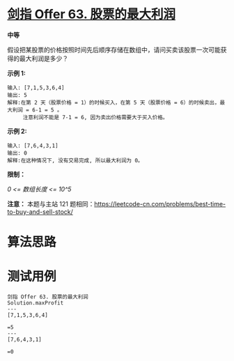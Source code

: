 # [剑指 Offer 63. 股票的最大利润][cnTitle]

**中等**

假设把某股票的价格按照时间先后顺序存储在数组中，请问买卖该股票一次可能获得的最大利润是多少？



**示例 1:** 

```
输入: [7,1,5,3,6,4]
输出: 5
解释:在第 2 天（股票价格 = 1）的时候买入，在第 5 天（股票价格 = 6）的时候卖出，最大利润 = 6-1 = 5 。
     注意利润不能是 7-1 = 6, 因为卖出价格需要大于买入价格。

```

**示例 2:** 

```
输入: [7,6,4,3,1]
输出: 0
解释:在这种情况下, 没有交易完成, 所以最大利润为 0。
```



**限制：** 

 *0 <= 数组长度 <= 10^5* 



**注意：** 本题与主站 121 题相同：https://leetcode-cn.com/problems/best-time-to-buy-and-sell-stock/




# 算法思路

# 测试用例
```
剑指 Offer 63. 股票的最大利润
Solution.maxProfit
---
[7,1,5,3,6,4]

=5
---
[7,6,4,3,1]

=0
```

[cnTitle]: https://leetcode-cn.com/problems/gu-piao-de-zui-da-li-run-lcof/
